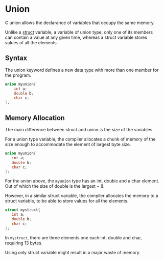 # Union

C union allows the declarance of variables that occupy the same memory.

Unlike a [struct](./structures.md) variable, a variable of union type, only one of its members can contain a value at any given time, whereas a struct variable stores values of all the elements.


## Syntax

The union keyword defines a new data type with more than one member for the program.

```c
union myunion{
    int a;
    double b;
    char c;
};
```

## Memory Allocation

The main difference between struct and union is the size of the variables.

For a union type variable, the compiler allocates a chunk of memory of the size enough to accommodate the element of largest byte size.

```c
union myunion{
   int a;
   double b;
   char c;
};
```
For the union above, the `myunion` type has an int, double and a char element. Out of which the size of double is the largest − 8.

However, in a similar struct variable, the compiler allocates the memory to a struct variable, to be able to store values for all the elements.

```c
struct mystruct{
   int a;
   double b;
   char c;
};
```

In `mystruct`, there are three elements one each int, double and char, requiring 13 bytes.

Using only struct variable might result in a major waste of memory.
